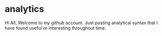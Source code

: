 # analytics
Hi All,
Welcome to my github account. Just posting analytical syntax that I have found useful or interesting throughout time.
